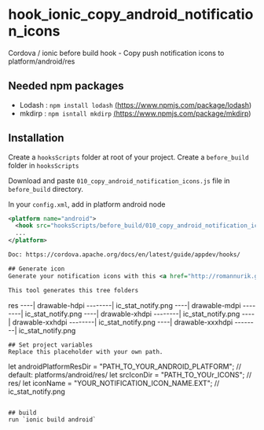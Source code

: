 # hook_ionic_copy_android_notification_icons
Cordova / ionic before build hook - Copy push notification icons to platform/android/res

## Needed npm packages
- Lodash : `npm install lodash` <a href="https://www.npmjs.com/package/lodash" target="_blank">(https://www.npmjs.com/package/lodash)</a>
- mkdirp : `npm isntall mkdirp` <a href="https://www.npmjs.com/package/mkdirp" target="_blank">(https://www.npmjs.com/package/mkdirp)</a>

## Installation
Create a `hooksScripts` folder at root of your project.
Create a `before_build` folder in `hooksScripts`

Download and paste `010_copy_android_notification_icons.js` file in `before_build` directory.

In your `config.xml`, add in platform android node

```xml
<platform name="android">
  <hook src="hooksScripts/before_build/010_copy_android_notification_icons.js" type="before_build" />
  ...
</platform>

Doc: https://cordova.apache.org/docs/en/latest/guide/appdev/hooks/

## Generate icon
Generate your notification icons with this <a href="http://romannurik.github.io/AndroidAssetStudio/icons-notification.html" target="_blank">web app</a> <a href="https://github.com/romannurik/AndroidAssetStudio" target="_blank">(view on github)</a>

This tool generates this tree folders
```
res
----| drawable-hdpi
--------| ic_stat_notify.png
----| drawable-mdpi
--------| ic_stat_notify.png
----| drawable-xhdpi
--------| ic_stat_notify.png
----| drawable-xxhdpi
--------| ic_stat_notify.png
----| drawable-xxxhdpi
--------| ic_stat_notify.png
```
## Set project variables
Replace this placeholder with your own path.
```
let androidPlatformResDir = "PATH_TO_YOUR_ANDROID_PLATFORM"; // default: platforms/android/res/
let srcIconDir = "PATH_TO_YOUr_ICONS"; // res/
let iconName = "YOUR_NOTIFICATION_ICON_NAME.EXT"; // ic_stat_notify.png
```

## build
run `ionic build android`
